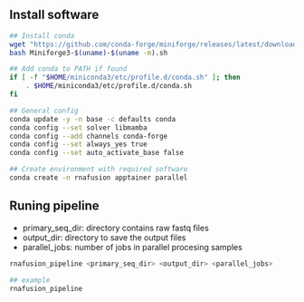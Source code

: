 ## Install software
```bash
## Install conda
wget "https://github.com/conda-forge/miniforge/releases/latest/download/Miniforge3-Linux-x86_64.sh"
bash Miniforge3-$(uname)-$(uname -m).sh

## Add conda to PATH if found
if [ -f "$HOME/miniconda3/etc/profile.d/conda.sh" ]; then
    . $HOME/miniconda3/etc/profile.d/conda.sh
fi

## General config
conda update -y -n base -c defaults conda
conda config --set solver libmamba
conda config --add channels conda-forge
conda config --set always_yes true
conda config --set auto_activate_base false

## Create environment with required software
conda create -n rnafusion apptainer parallel

```

## Runing pipeline

- primary_seq_dir: directory contains raw fastq files
- output_dir: directory to save the output files
- parallel_jobs: number of jobs in parallel procesing samples

```bash
rnafusion_pipeline <primary_seq_dir> <output_dir> <parallel_jobs>

## example
rnafusion_pipeline 
```